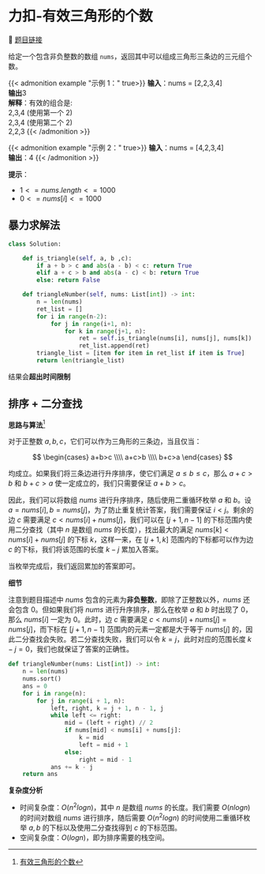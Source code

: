 # 力扣-有效三角形的个数 

    
:link: [题目链接](https://leetcode.cn/problems/valid-triangle-number)

给定一个包含非负整数的数组 `nums`，返回其中可以组成三角形三条边的三元组个数。


{{< admonition example "示例 1：" true>}}
**输入**：nums = [2,2,3,4]<br>
**输出**3<br>
**解释**：有效的组合是: <br>
2,3,4 (使用第一个 2)<br>
2,3,4 (使用第二个 2)<br>
2,2,3
{{< /admonition >}}

{{< admonition example "示例 2：" true>}}
**输入**：nums = [4,2,3,4]<br>
**输出**：4
{{< /admonition >}}

**提示**：

- $1 <= nums.length <= 1000$
- $0 <= nums[i] <= 1000$

## 暴力求解法

```python
class Solution:

    def is_triangle(self, a, b ,c):
        if a + b > c and abs(a - b) < c: return True 
        elif a + c > b and abs(a - c) < b: return True 
        else: return False

    def triangleNumber(self, nums: List[int]) -> int:
        n = len(nums)
        ret_list = []
        for i in range(n-2):
            for j in range(i+1, n):
                for k in range(j+1, n):
                    ret = self.is_triangle(nums[i], nums[j], nums[k])
                    ret_list.append(ret)
        triangle_list = [item for item in ret_list if item is True]
        return len(triangle_list)
```

结果会**超出时间限制**

## 排序 + 二分查找

**思路与算法**[^1]

对于正整数 $a,b,c$，它们可以作为三角形的三条边，当且仅当：

$$
\begin{cases}
  a+b>c \\\\
  a+c>b \\\\ 
  b+c>a
\end{cases}
$$

均成立。如果我们将三条边进行升序排序，使它们满足 $a≤b≤c$，那么 $a+c>b$ 和 $b+c>a$ 使一定成立的，我们只需要保证 $a+b>c$。

因此，我们可以将数组 $nums$ 进行升序排序，随后使用二重循环枚举 $a$ 和 $b$。设 $a=nums[i],b=nums[j]$，为了防止重复统计答案，我们需要保证 $i<j$。剩余的边 $c$ 需要满足 $c<nums[i]+nums[j]$，我们可以在 $[j+1,n−1]$ 的下标范围内使用二分查找（其中 $n$ 是数组 $nums$ 的长度），找出最大的满足 $nums[k]<nums[i]+nums[j]$ 的下标 $k$，这样一来，在 $[j+1,k]$ 范围内的下标都可以作为边 $c$ 的下标，我们将该范围的长度 $k−j$ 累加入答案。

当枚举完成后，我们返回累加的答案即可。

**细节**

注意到题目描述中 $nums$ 包含的元素为**非负整数**，即除了正整数以外，$nums$ 还会包含 $0$。但如果我们将 $nums$ 进行升序排序，那么在枚举 $a$ 和 $b$ 时出现了 $0$，那么 $nums[i]$ 一定为 $0$。此时，边 $c$ 需要满足 $c<nums[i]+nums[j]=nums[j]$，而下标在 $[j+1,n−1]$ 范围内的元素一定都是大于等于 $nums[j]$ 的，因此二分查找会失败。若二分查找失败，我们可以令 $k=j$，此时对应的范围长度 $k−j=0$，我们也就保证了答案的正确性。

```python
def triangleNumber(nums: List[int]) -> int:
    n = len(nums)
    nums.sort()
    ans = 0
    for i in range(n):
        for j in range(i + 1, n):
            left, right, k = j + 1, n - 1, j
            while left <= right:
                mid = (left + right) // 2
                if nums[mid] < nums[i] + nums[j]:
                    k = mid
                    left = mid + 1
                else:
                    right = mid - 1
            ans += k - j
    return ans
```

**复杂度分析**

- 时间复杂度：$O(n^{2}log⁡n)$，其中 $n$ 是数组 $nums$ 的长度。我们需要 $O(nlog⁡n)$ 的时间对数组 $nums$ 进行排序，随后需要 $O(n^{2}log⁡n)$ 的时间使用二重循环枚举 $a,b$ 的下标以及使用二分查找得到 $c$ 的下标范围。
- 空间复杂度：$O(log⁡n)$，即为排序需要的栈空间。



[^1]: [有效三角形的个数](https://leetcode.cn/problems/valid-triangle-number/solutions/914061/you-xiao-san-jiao-xing-de-ge-shu-by-leet-t2td)












